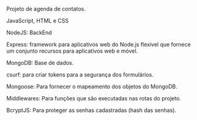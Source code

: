 Projeto de agenda de contatos.

JavaScript, HTML e CSS

NodeJS: BackEnd

Express: framework para aplicativos web do Node.js flexível que fornece um conjunto recursos para aplicativos web e móvel.

MongoDB: Base de dados. 

csurf: para criar tokens para a segurança dos formulários.

Mongoose: Para fornecer o mapeamento dos objetos do MongoDB.

Middlewares: Para funções que são executadas nas rotas do projeto.

BcryptJS: Para proteger as senhas cadastradas (hash das senhas).
